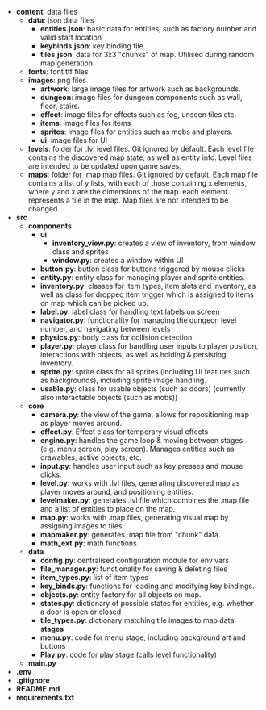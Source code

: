 
- **content**: data files
  - **data**: json data files
    - **entities.json**: basic data for entities, such as factory number and valid start location
    - **keybinds.json**: key binding file.
    - **tiles.json**: data for 3x3 "chunks" of map. Utilised during random map generation.
  - **fonts**: font ttf files
  - **images**: png files
    - **artwork**: large image files for artwork such as backgrounds.
    - **dungeon**: image files for dungeon components such as wall, floor, stairs.
    - **effect**: image files for effects such as fog, unseen tiles etc.
    - **items**: image files for items
    - **sprites**: image files for entities such as mobs and players.
    - **ui**: image files for UI
  - **levels**: folder for .lvl level files. Git ignored by default. Each level file contains the discovered map state, as well as entity info. Level files are intended to be updated upon game saves.
  - **maps**: folder for .map map files. Git ignored by default. Each map file contains a list of y lists, with each of those containing x elements, where y and x are the dimensions of the map. each element represents a tile in the map. Map files are not intended to be changed.
- **src**
  - **components**
    - **ui**
      - **inventory_view.py**: creates a view of inventory, from window class and sprites
      - **window.py**: creates a window within UI
    - **button.py**: button class for buttons triggered by mouse clicks
    - **entity.py**: entity class for managing player and sprite entities.
    - **inventory.py**: classes for item types, item slots and inventory, as well as class for dropped item trigger which is assigned to items on map which can be picked up.
    - **label.py**: label class for handling text labels on screen
    - **navigator.py**: functionality for managing the dungeon level number, and navigating between levels
    - **physics.py**: body class for collision detection.
    - **player.py**: player class for handling user inputs to player position, interactions with objects, as well as holding & persisting inventory.
    - **sprite.py**: sprite class for all sprites (including UI features such as backgrounds), including sprite image handling.
    - **usable.py**: class for usable objects (such as doors) (currently also interactable objects (such as mobs))
  - **core**
    - **camera.py**: the view of the game, allows for repositioning map as player moves around.
    - **effect.py**: Effect class for temporary visual effects
    - **engine.py**: handles the game loop & moving between stages (e.g. menu screen, play screen). Manages entities such as drawables, active objects, etc.
    - **input.py**: handles user input such as key presses and mouse clicks.
    - **level.py**: works with .lvl files, generating discovered map as player moves around, and positioning entities.
    - **levelmaker.py**: generates .lvl file which combines the .map file and a list of entities to place on the map.
    - **map.py**: works with .map files, generating visual map by assigning images to tiles.
    - **mapmaker.py**: generates .map file from "chunk" data.
    - **math_ext.py**: math functions
  - **data**
    - **config.py**: centralised configuration module for env vars
    - **file_manager.py**: functionality for saving & deleting files
    - **item_types.py**: list of item types
    - **key_binds.py**: functions for loading and modifying key bindings.
    - **objects.py**: entity factory for all objects on map.
    - **states.py**: dictionary of possible states for entities, e.g. whether a door is open or closed
    - **tile_types.py**: dictionary matching tile images to map data.
    **stages**
    - **menu.py**: code for menu stage, including background art and buttons
    - **Play.py**: code for play stage (calls level functionality)
  - **main.py**
- **.env**
- **.gitignore**
- **README.md**
- **requirements.txt**
